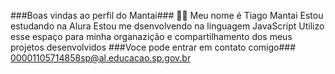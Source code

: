 ###Boas vindas ao perfil do Mantai### 💙💙
Meu nome é Tiago Mantai
Estou estudando na Alura
Estou me dsenvolvendo na linguagem JavaScript
Utilizo esse espaço para minha organazição e compartilhamento dos meus projetos desenvolvidos
###Voce pode entrar em contato comigo###
00001105714858sp@al.educacao.sp.gov.br
